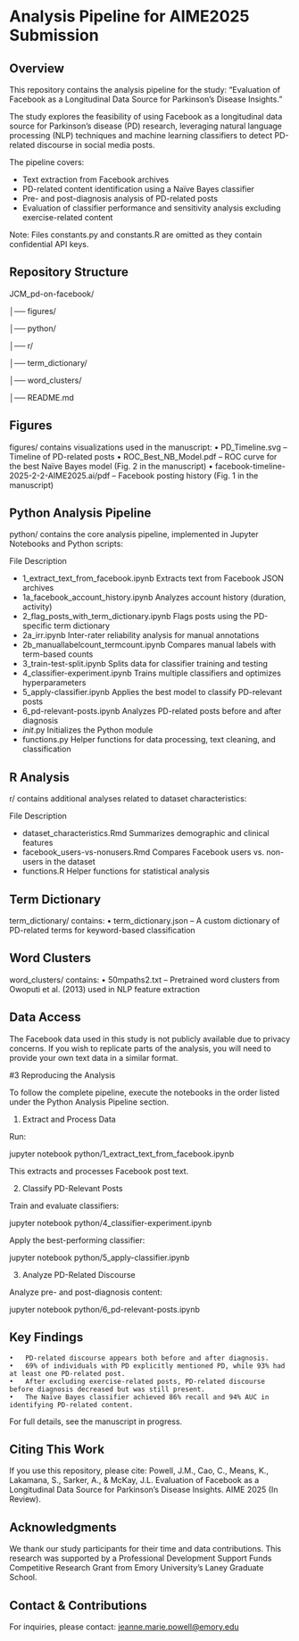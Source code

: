 # Analysis Pipeline for AIME2025 Submission

## Overview

This repository contains the analysis pipeline for the study:
“Evaluation of Facebook as a Longitudinal Data Source for Parkinson’s Disease Insights.”

The study explores the feasibility of using Facebook as a longitudinal data source for Parkinson’s disease (PD) research, leveraging natural language processing (NLP) techniques and machine learning classifiers to detect PD-related discourse in social media posts.

The pipeline covers:
- Text extraction from Facebook archives
- PD-related content identification using a Naïve Bayes classifier
- Pre- and post-diagnosis analysis of PD-related posts
- Evaluation of classifier performance and sensitivity analysis excluding exercise-related content

Note: Files constants.py and constants.R are omitted as they contain confidential API keys.

## Repository Structure

JCM_pd-on-facebook/

│── figures/

│── python/

│── r/

│── term_dictionary/

│── word_clusters/

│── README.md

## Figures

figures/ contains visualizations used in the manuscript:
	•	PD_Timeline.svg – Timeline of PD-related posts
	•	ROC_Best_NB_Model.pdf – ROC curve for the best Naïve Bayes model (Fig. 2 in the manuscript)
	•	facebook-timeline-2025-2-2-AIME2025.ai/pdf – Facebook posting history (Fig. 1 in the manuscript)

## Python Analysis Pipeline

python/ contains the core analysis pipeline, implemented in Jupyter Notebooks and Python scripts:

File	Description
- 1_extract_text_from_facebook.ipynb	Extracts text from Facebook JSON archives
- 1a_facebook_account_history.ipynb	Analyzes account history (duration, activity)
- 2_flag_posts_with_term_dictionary.ipynb	Flags posts using the PD-specific term dictionary
- 2a_irr.ipynb	Inter-rater reliability analysis for manual annotations
- 2b_manuallabelcount_termcount.ipynb	Compares manual labels with term-based counts
- 3_train-test-split.ipynb	Splits data for classifier training and testing
- 4_classifier-experiment.ipynb	Trains multiple classifiers and optimizes hyperparameters
- 5_apply-classifier.ipynb	Applies the best model to classify PD-relevant posts
- 6_pd-relevant-posts.ipynb	Analyzes PD-related posts before and after diagnosis
- _init_.py	Initializes the Python module
- functions.py	Helper functions for data processing, text cleaning, and classification

## R Analysis

r/ contains additional analyses related to dataset characteristics:

File	Description
- dataset_characteristics.Rmd	Summarizes demographic and clinical features
- facebook_users-vs-nonusers.Rmd	Compares Facebook users vs. non-users in the dataset
- functions.R	Helper functions for statistical analysis

## Term Dictionary

term_dictionary/ contains:
	•	term_dictionary.json – A custom dictionary of PD-related terms for keyword-based classification

## Word Clusters

word_clusters/ contains:
	•	50mpaths2.txt – Pretrained word clusters from Owoputi et al. (2013) used in NLP feature extraction

## Data Access

The Facebook data used in this study is not publicly available due to privacy concerns. If you wish to replicate parts of the analysis, you will need to provide your own text data in a similar format.

#3 Reproducing the Analysis

To follow the complete pipeline, execute the notebooks in the order listed under the Python Analysis Pipeline section.

1. Extract and Process Data

Run:

jupyter notebook python/1_extract_text_from_facebook.ipynb

This extracts and processes Facebook post text.

2. Classify PD-Relevant Posts

Train and evaluate classifiers:

jupyter notebook python/4_classifier-experiment.ipynb

Apply the best-performing classifier:

jupyter notebook python/5_apply-classifier.ipynb

3. Analyze PD-Related Discourse

Analyze pre- and post-diagnosis content:

jupyter notebook python/6_pd-relevant-posts.ipynb

## Key Findings

	•	PD-related discourse appears both before and after diagnosis.
	•	69% of individuals with PD explicitly mentioned PD, while 93% had at least one PD-related post.
	•	After excluding exercise-related posts, PD-related discourse before diagnosis decreased but was still present.
	•	The Naïve Bayes classifier achieved 86% recall and 94% AUC in identifying PD-related content.

For full details, see the manuscript in progress.

## Citing This Work

If you use this repository, please cite:
Powell, J.M., Cao, C., Means, K., Lakamana, S., Sarker, A., & McKay, J.L. Evaluation of Facebook as a Longitudinal Data Source for Parkinson’s Disease Insights. AIME 2025 (In Review).

## Acknowledgments

We thank our study participants for their time and data contributions. This research was supported by a Professional Development Support Funds Competitive Research Grant from Emory University’s Laney Graduate School.

## Contact & Contributions

For inquiries, please contact:
jeanne.marie.powell@emory.edu
